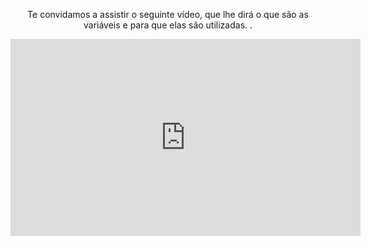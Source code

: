 </body>
<div style="text-align:center;"> 

<p>Te convidamos a assistir o seguinte vídeo, que lhe dirá o que são as variáveis ​​e para que elas são utilizadas.
.</p>

<iframe width="560" height="315" src="https://www.youtube.com/embed/ZoxyxPACH3k?rel=0" frameborder="0" allow="autoplay; encrypted-media" allowfullscreen></iframe>

</div>
<body>

